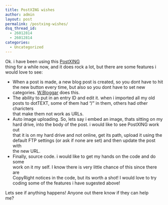 ```yaml
---
title: PostXING wishes
author: admin
layout: post
permalink: /postxing-wishes/
dsq_thread_id:
  - 26012814
  - 26012814
categories:
  - Uncategorized
---
```

Ok. i have been using this [PostXING][1]  
thing for a while now, and it does rock a lot, but there are some features i  
would love to see:

  * When a post is made, a new blog post is created, so you dont have to hit  
    the new button every time, but also so you dont have to set new categories. [W.Bloggar][2] does this.
  * The ability to put in an entry ID and edit it. when i imported all my old  
    posts to dotTEXT, some of them had &#8220;/&#8221; in them, others had other charicters  
    that make them not work as URLs. 
  * Auto image uploading. So, lets say i embed an image, thats sitting on my  
    hard drive, into the body of the post. i would like to see PostXING work out  
    that it is on my hard drive and not online, get its path, upload it using the  
    default FTP settings (or ask if none are set) and then update the post with  
    the new URL. 
  * Finally, source code. i would like to get my hands on the code and do some  
    work on it my self. I know there is very little chance of this since there are  
    CopyRight notices in the code, but its worth a shot! I would love to try  
    coding some of the features i have sugested above!

Lets see if anything happens! Anyone out there know if they can help  
me?

 [1]: http://projectdistributor.net/Projects/Project.aspx?projectId=12
 [2]: http://www.wbloggar.com